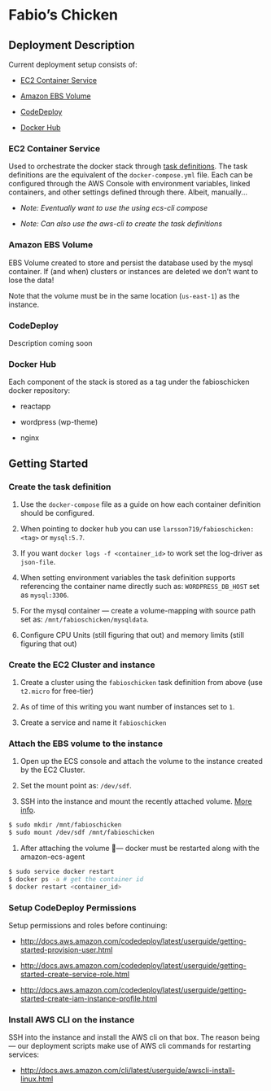 Fabio’s Chicken
===============

Deployment Description
----------------------

Current deployment setup consists of:

-   [EC2 Container
    Service](http://docs.aws.amazon.com/AmazonECS/latest/developerguide/ECS_GetStarted.html)

-   [Amazon EBS
    Volume](http://docs.aws.amazon.com/AWSEC2/latest/UserGuide/EBSVolumes.html)

-   [CodeDeploy](http://docs.aws.amazon.com/codedeploy/latest/userguide/getting-started-codedeploy.html)

-   [Docker Hub](https://hub.docker.com/r/larsson719/fabioschicken/tags/)

### EC2 Container Service

Used to orchestrate the docker stack through [task
definitions](http://docs.aws.amazon.com/AmazonECS/latest/developerguide/task_definitions.html).
The task definitions are the equivalent of the `docker-compose.yml` file. Each
can be configured through the AWS Console with environment variables, linked
containers, and other settings defined through there. Albeit, manually...

-   *Note: Eventually want to use the using ecs-cli compose*

-   *Note: Can also use the aws-cli to create the task definitions*

### Amazon EBS Volume

EBS Volume created to store and persist the database used by the mysql
container. If (and when) clusters or instances are deleted we don’t want to lose
the data!

Note that the volume must be in the same location (`us-east-1`) as the instance.

### CodeDeploy

Description coming soon

### Docker Hub

Each component of the stack is stored as a tag under the fabioschicken docker
repository:

-   reactapp

-   wordpress (wp-theme)

-   nginx

Getting Started
---------------

### Create the task definition

1.  Use the `docker-compose` file as a guide on how each container definition
    should be configured.

2.  When pointing to docker hub you can use `larsson719/fabioschicken:<tag>` or
    `mysql:5.7`.

3.  If you want `docker logs -f <container_id>` to work set the log-driver as
    `json-file`.

4.  When setting environment variables the task definition supports referencing
    the container name directly such as: `WORDPRESS_DB_HOST` set as
    `mysql:3306`.

5.  For the mysql container — create a volume-mapping with source path set as:
    `/mnt/fabioschicken/mysqldata`.

6.  Configure CPU Units (still figuring that out) and memory limits (still
    figuring that out)

### Create the EC2 Cluster and instance

1.  Create a cluster using the `fabioschicken` task definition from above (use
    `t2.micro` for free-tier)

2.  As of time of this writing you want number of instances set to `1`.

3.  Create a service and name it `fabioschicken`

### Attach the EBS volume to the instance

1.  Open up the ECS console and attach the volume to the instance created by the
    EC2 Cluster.

2.  Set the mount point as: `/dev/sdf`.

3.  SSH into the instance and mount the recently attached volume. [More
    info](https://devopscube.com/mount-ebs-volume-ec2-instance/).

~~~~~~~~~~~~~~~~~~~~~~~~~~~~~~~~~~~~~~~~~~~~~~~~~~~~~~~~~~~~~~~~~~~~~~~~~~~ bash
$ sudo mkdir /mnt/fabioschicken
$ sudo mount /dev/sdf /mnt/fabioschicken
~~~~~~~~~~~~~~~~~~~~~~~~~~~~~~~~~~~~~~~~~~~~~~~~~~~~~~~~~~~~~~~~~~~~~~~~~~~~~~~~

1.  After attaching the volume — docker must be restarted along with the
    amazon-ecs-agent

~~~~~~~~~~~~~~~~~~~~~~~~~~~~~~~~~~~~~~~~~~~~~~~~~~~~~~~~~~~~~~~~~~~~~~~~~~~ bash
$ sudo service docker restart
$ docker ps -a # get the container id
$ docker restart <container_id>
~~~~~~~~~~~~~~~~~~~~~~~~~~~~~~~~~~~~~~~~~~~~~~~~~~~~~~~~~~~~~~~~~~~~~~~~~~~~~~~~

### Setup CodeDeploy Permissions

Setup permissions and roles before continuing:

-   <http://docs.aws.amazon.com/codedeploy/latest/userguide/getting-started-provision-user.html>

-   <http://docs.aws.amazon.com/codedeploy/latest/userguide/getting-started-create-service-role.html>

-   <http://docs.aws.amazon.com/codedeploy/latest/userguide/getting-started-create-iam-instance-profile.html>

### Install AWS CLI on the instance

SSH into the instance and install the AWS cli on that box. The reason being —
our deployment scripts make use of AWS cli commands for restarting services:

-   <http://docs.aws.amazon.com/cli/latest/userguide/awscli-install-linux.html>
